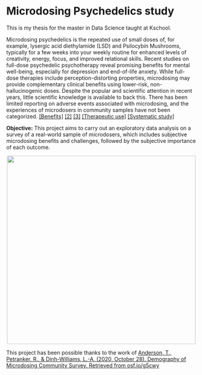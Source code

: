 # Microdosing Psychedelics study

This is my thesis for the master in Data Science taught at Kschool.

Microdosing psychedelics is the repeated use of small doses of, for example, lysergic acid diethylamide (LSD) and Psilocybin Mushrooms, typically for a few weeks into your weekly routine for enhanced levels of creativity, energy, focus, and improved relational skills. Recent studies on full-dose psychedelic psychotherapy reveal promising benefits for mental well-being, especially for depression and end-of-life anxiety. While full-dose therapies include perception-distorting properties, microdosing may provide complementary clinical benefits using lower-risk, non-hallucinogenic doses. Despite the popular and scientific attention in recent years, little scientific knowledge is available to back this. There has been limited reporting on adverse events associated with microdosing, and the experiences of microdosers in community samples have not been categorized. [[Benefits]](https://www.ncbi.nlm.nih.gov/pmc/articles/PMC6617883/)
[[2]](https://pubmed.ncbi.nlm.nih.gov/30604183/)
[[3]](https://www.sciencedirect.com/science/article/abs/pii/S095539591930307X)
[[Therapeutic use]](https://journals.sagepub.com/doi/full/10.1177/2045125320950567)
[[Systematic study]](https://journals.plos.org/plosone/article?id=10.1371/journal.pone.0211023)


__Objective:__
This project aims to carry out an exploratory data analysis on a survey of a real-world sample of microdosers, which includes subjective microdosing benefits and challenges, followed by the subjective importance of each outcome.

<p align="center">
  <img src="https://psytechglobal.com/wp-content/uploads/2020/11/havn-life-chief-psychedelics-officer-ivan-casselman-740x383.jpg" width="500"">
</p>

This project has been possible thanks to the work of [Anderson, T., Petranker, R., & Dinh-Williams, L.-A. (2020, October 28). Demography of Microdosing Community Survey. Retrieved from osf.io/g5cwy](https://osf.io/g5cwy/)

